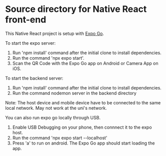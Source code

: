 # Source directory for Native React front-end

This Native React project is setup with [Expo Go](https://reactnative.dev/docs/environment-setup). 

To start the expo server:
1. Run 'npm install' command after the initial clone to install dependencies.
2. Run the command 'npx expo start'.
3. Scan the QR Code with the Expo Go app on Android or Camera App on iOS.

To start the backend server:
1. Run 'npm install' command after the initial clone to install dependencies.
2. Run the command nodemon server in the backend directory

Note: The host device and mobile device have to be connected to the same local network. May not work at the uni's network.

You can also run expo go locally through USB. 
1. Enable USB Debugging on your phone, then connnect it to the expo host.
2. Run the command 'npx expo start --localhost'
3. Press 'a' to run on android.
The Expo Go app should start loading the app.
